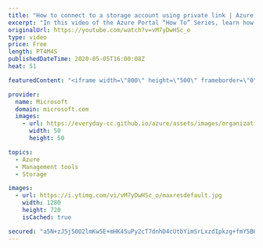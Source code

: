 ```yaml
---
title: "How to connect to a storage account using private link | Azure Portal Series"
excerpt: "In this video of the Azure Portal “How To” Series, learn how to connect to a storage account using Azure private link.   Try out these features in the Azure portal: https://portal.azure.com    Keep connected on Twitter: https://twitter.com/AzurePortal    And make sure to keep an eye on our Azure Portal"
originalUrl: https://youtube.com/watch?v=vM7yDwHSc_o
type: video
price: Free
length: PT4M4S
publishedDateTime: 2020-05-05T16:00:08Z
heat: 51

featuredContent: "<iframe width=\"800\" height=\"500\" frameborder=\"0\" src=\"https://www.youtube.com/embed/vM7yDwHSc_o\" allow=\"accelerometer; autoplay; encrypted-media; gyroscope; picture-in-picture\" allowfullscreen></iframe>"

provider:
  name: Microsoft
  domain: microsoft.com
  images:
    - url: https://everyday-cc.github.io/azure/assets/images/organizations/microsoft.com-50x50.jpg
      width: 50
      height: 50

topics:
  - Azure
  - Management tools
  - Storage

images:
  - url: https://i.ytimg.com/vi/vM7yDwHSc_o/maxresdefault.jpg
    width: 1280
    height: 720
    isCached: true

secured: "a5N+zJ5j50O2lmKw5E+mHK4SuPy2cT7dnhD4cUtbYimSrLxzdIpkzg+fmY5BHuZTe9bkwkQcPRgy4qUPNIParU0K3CZbln5Am7qkcFLikdy2ICBd9mhyroOp/aowVPEBCFFqRm9P85x4jeTXwtoblUEQUME1u/WWVwjlQV/AAKsJVHl90noBbddTi3lyQhcggrEaouhCpcsZ53x/TwtqjGl/45eiyM+Btag2W7iChRnK4t+i2yxga6iEj8KjrHXHSiF5K6eRyC5BDwREjA3HFksR3/jnRSuvq58Qo6LOmHLIowpxQHvc6MmtcSt0dx3htFVZlF6NzCcT0rx0E+v7zihL2WcxU6Yu+0lfWvWgJBabwCqebFfiQxcdhfMR7wx65/2d3yIiWSG8N6hh2gXKQt35uIY6S/zZUje8DCi9h5Y=;3G9leDiSk+sJBKt+QNEw+w=="
---
```


